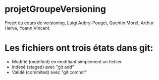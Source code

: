 # projetGroupeVersioning
Projet du cours de versioning, Luigi Aubry-Pouget, Quentin Morel, Arthur Hervé, Yoann Vincent.

# Les fichiers ont trois états dans git:
- Modifié (modified) en modifiant simplement un fichier
- indexé (staged) avec "git add"
- Validé (commited) avec "git commit"